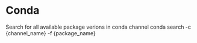 # Conda
Search for all available package verions in conda channel
    conda search -c {channel_name} -f {package_name}
